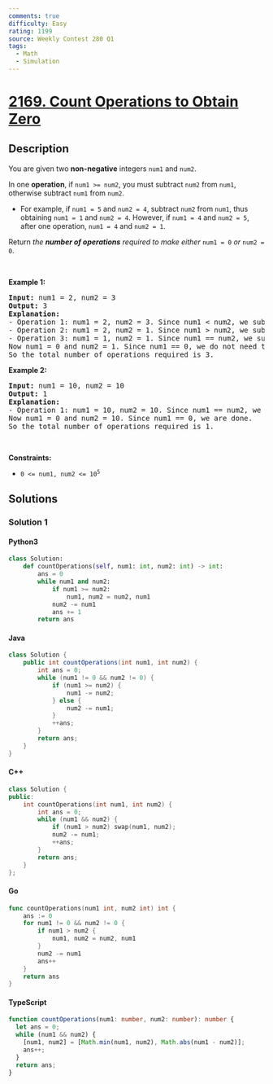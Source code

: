 ```yaml
---
comments: true
difficulty: Easy
rating: 1199
source: Weekly Contest 280 Q1
tags:
  - Math
  - Simulation
---
```


<!-- problem:start -->

# [2169. Count Operations to Obtain Zero](https://leetcode.com/problems/count-operations-to-obtain-zero)


## Description

<!-- description:start -->

<p>You are given two <strong>non-negative</strong> integers <code>num1</code> and <code>num2</code>.</p>

<p>In one <strong>operation</strong>, if <code>num1 &gt;= num2</code>, you must subtract <code>num2</code> from <code>num1</code>, otherwise subtract <code>num1</code> from <code>num2</code>.</p>

<ul>
	<li>For example, if <code>num1 = 5</code> and <code>num2 = 4</code>, subtract <code>num2</code> from <code>num1</code>, thus obtaining <code>num1 = 1</code> and <code>num2 = 4</code>. However, if <code>num1 = 4</code> and <code>num2 = 5</code>, after one operation, <code>num1 = 4</code> and <code>num2 = 1</code>.</li>
</ul>

<p>Return <em>the <strong>number of operations</strong> required to make either</em> <code>num1 = 0</code> <em>or</em> <code>num2 = 0</code>.</p>

<p>&nbsp;</p>
<p><strong class="example">Example 1:</strong></p>

<pre>
<strong>Input:</strong> num1 = 2, num2 = 3
<strong>Output:</strong> 3
<strong>Explanation:</strong> 
- Operation 1: num1 = 2, num2 = 3. Since num1 &lt; num2, we subtract num1 from num2 and get num1 = 2, num2 = 3 - 2 = 1.
- Operation 2: num1 = 2, num2 = 1. Since num1 &gt; num2, we subtract num2 from num1.
- Operation 3: num1 = 1, num2 = 1. Since num1 == num2, we subtract num2 from num1.
Now num1 = 0 and num2 = 1. Since num1 == 0, we do not need to perform any further operations.
So the total number of operations required is 3.
</pre>

<p><strong class="example">Example 2:</strong></p>

<pre>
<strong>Input:</strong> num1 = 10, num2 = 10
<strong>Output:</strong> 1
<strong>Explanation:</strong> 
- Operation 1: num1 = 10, num2 = 10. Since num1 == num2, we subtract num2 from num1 and get num1 = 10 - 10 = 0.
Now num1 = 0 and num2 = 10. Since num1 == 0, we are done.
So the total number of operations required is 1.
</pre>

<p>&nbsp;</p>
<p><strong>Constraints:</strong></p>

<ul>
	<li><code>0 &lt;= num1, num2 &lt;= 10<sup>5</sup></code></li>
</ul>

<!-- description:end -->

## Solutions

<!-- solution:start -->

### Solution 1

<!-- tabs:start -->

#### Python3

```python
class Solution:
    def countOperations(self, num1: int, num2: int) -> int:
        ans = 0
        while num1 and num2:
            if num1 >= num2:
                num1, num2 = num2, num1
            num2 -= num1
            ans += 1
        return ans
```

#### Java

```java
class Solution {
    public int countOperations(int num1, int num2) {
        int ans = 0;
        while (num1 != 0 && num2 != 0) {
            if (num1 >= num2) {
                num1 -= num2;
            } else {
                num2 -= num1;
            }
            ++ans;
        }
        return ans;
    }
}
```

#### C++

```cpp
class Solution {
public:
    int countOperations(int num1, int num2) {
        int ans = 0;
        while (num1 && num2) {
            if (num1 > num2) swap(num1, num2);
            num2 -= num1;
            ++ans;
        }
        return ans;
    }
};
```

#### Go

```go
func countOperations(num1 int, num2 int) int {
	ans := 0
	for num1 != 0 && num2 != 0 {
		if num1 > num2 {
			num1, num2 = num2, num1
		}
		num2 -= num1
		ans++
	}
	return ans
}
```

#### TypeScript

```ts
function countOperations(num1: number, num2: number): number {
  let ans = 0;
  while (num1 && num2) {
    [num1, num2] = [Math.min(num1, num2), Math.abs(num1 - num2)];
    ans++;
  }
  return ans;
}
```

<!-- tabs:end -->

<!-- solution:end -->

<!-- problem:end -->
